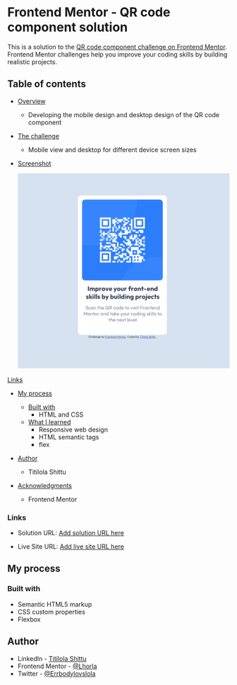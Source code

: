# Frontend Mentor - QR code component solution

This is a solution to the [QR code component challenge on Frontend Mentor](https://www.frontendmentor.io/challenges/qr-code-component-iux_sIO_H/hub/qr-code-component-_HheZlO8N). Frontend Mentor challenges help you improve your coding skills by building realistic projects. 

## Table of contents

- [Overview](#the-overview)
  - Developing the mobile design and desktop design of the QR code component

- [The challenge](#the-challenge)
  - Mobile view and desktop for different device screen sizes

- [Screenshot](#screenshot)

  ![](./images/qr-code-screenshot.png)

[Links](#links)

- [My process](#my-process)
  - [Built with](#built-with)
    - HTML and CSS
  - [What I learned](#what-i-learned)
    - Responsive web design
    - HTML semantic tags
    - flex

- [Author](#author)
  - Titilola Shittu
- [Acknowledgments](#acknowledgments)
  - Frontend Mentor


### Links

- Solution URL: [Add solution URL here](https://www.frontendmentor.io/solutions/nftpreviewcardcomponent-oFOoL3yFP)

- Live Site URL: [Add live site URL here](https://frontendmentorprojects.netlify.app/qr-code-component-main/index.html)

## My process

### Built with

- Semantic HTML5 markup
- CSS custom properties
- Flexbox

## Author

- LinkedIn - [Titilola Shittu](https://www.linkedin.com/in/titilolashittu/)
- Frontend Mentor - [@Lhorla](https://www.frontendmentor.io/profile/lhorla)
- Twitter - [@Errbodylovslola](https://www.twitter.com/errbodylovslola)

